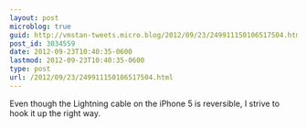 ```yaml
---
layout: post
microblog: true
guid: http://vmstan-tweets.micro.blog/2012/09/23/249911150106517504.html
post_id: 3034559
date: 2012-09-23T10:40:35-0600
lastmod: 2012-09-23T10:40:35-0600
type: post
url: /2012/09/23/249911150106517504.html
---
```

Even though the Lightning cable on the iPhone 5 is reversible, I strive to hook it up the right way.
